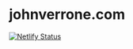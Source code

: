 # johnverrone.com

[![Netlify Status](https://api.netlify.com/api/v1/badges/886ef114-ab25-478e-8534-3cd05b19d54e/deploy-status)](https://app.netlify.com/sites/johnverrone/deploys)
